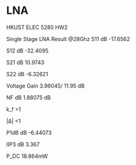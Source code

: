 # LNA
HKUST ELEC 5280 HW2 

Single Stage LNA Result @28Ghz
S11 dB	-17.6562

S12 dB	-32.4095

S21 dB	10.9743

S22 dB	-6.32621

Voltage Gain 	3.96045/ 11.95 dB

NF dB	1.88075 dB

k_f	>1

|∆|	<1

P1dB dB	-6.44073 

IIP3 dB	3.367

P_DC	18.864mW

